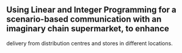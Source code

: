 ## Using Linear and Integer Programming for a scenario-based communication with an imaginary chain supermarket, to enhance
delivery from distribution centres and stores in different locations.
